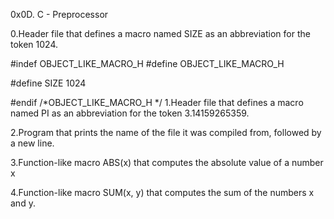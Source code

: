 0x0D. C - Preprocessor

0.Header file that defines a macro named SIZE as an abbreviation for the token 1024.

#indef OBJECT_LIKE_MACRO_H
#define OBJECT_LIKE_MACRO_H

#define SIZE 1024

#endif /*OBJECT_LIKE_MACRO_H */
1.Header file that defines a macro named PI as an abbreviation for the token 3.14159265359.

2.Program that prints the name of the file it was compiled from, followed by a new line.

3.Function-like macro ABS(x) that computes the absolute value of a number x


4.Function-like macro SUM(x, y) that computes the sum of the numbers x and y.

